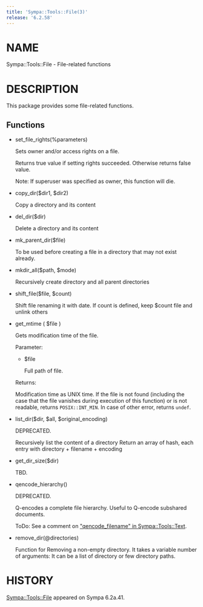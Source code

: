 ```yaml
---
title: 'Sympa::Tools::File(3)'
release: '6.2.58'
---
```


# NAME

Sympa::Tools::File - File-related functions

# DESCRIPTION

This package provides some file-related functions.

## Functions

- set\_file\_rights(%parameters)

    Sets owner and/or access rights on a file.

    Returns true value if setting rights succeeded.
    Otherwise returns false value.

    Note:
    If superuser was specified as owner, this function will die.

- copy\_dir($dir1, $dir2)

    Copy a directory and its content

- del\_dir($dir)

    Delete a directory and its content

- mk\_parent\_dir($file)

    To be used before creating a file in a directory that may not exist already.

- mkdir\_all($path, $mode)

    Recursively create directory and all parent directories

- shift\_file($file, $count)

    Shift file renaming it with date. If count is defined, keep $count file and
    unlink others

- get\_mtime ( $file )

    Gets modification time of the file.

    Parameter:

    - $file

        Full path of file.

    Returns:

    Modification time as UNIX time.
    If the file is not found (including the case that the file vanishes during
    execution of this function) or is not readable, returns `POSIX::INT_MIN`.
    In case of other error, returns `undef`.

- list\_dir($dir, $all, $original\_encoding)

    DEPRECATED.

    Recursively list the content of a directory
    Return an array of hash, each entry with directory + filename + encoding

- get\_dir\_size($dir)

    TBD.

- qencode\_hierarchy()

    DEPRECATED.

    Q-encodes a complete file hierarchy.
    Useful to Q-encode subshared documents.

    ToDo:
    See a comment on ["qencode\_filename" in Sympa::Tools::Text](./Sympa-Tools-Text.3.md#qencode_filename).

- remove\_dir(@directories)

    Function for Removing a non-empty directory.
    It takes a variable number of arguments:
    It can be a list of directory or few directory paths.

# HISTORY

[Sympa::Tools::File](./Sympa-Tools-File.3.md) appeared on Sympa 6.2a.41.
